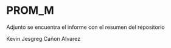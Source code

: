 # PROM_M
Adjunto se encuentra el informe con el resumen del repositorio

Kevin Jesgreg Cañon Alvarez
